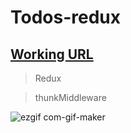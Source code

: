 # Todos-redux
## [Working URL](https://objective-shaw-afe6a5.netlify.app/)

> Redux

> thunkMiddleware

![ezgif com-gif-maker](https://user-images.githubusercontent.com/74892817/141503262-cac110a8-bfe8-40a8-836d-e46f7355b718.gif)
